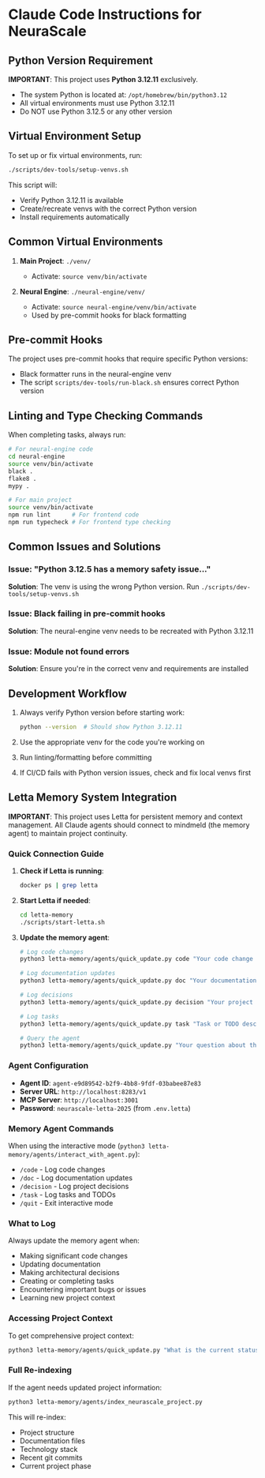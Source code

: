 # Claude Code Instructions for NeuraScale

## Python Version Requirement

**IMPORTANT**: This project uses **Python 3.12.11** exclusively.

- The system Python is located at: `/opt/homebrew/bin/python3.12`
- All virtual environments must use Python 3.12.11
- Do NOT use Python 3.12.5 or any other version

## Virtual Environment Setup

To set up or fix virtual environments, run:

```bash
./scripts/dev-tools/setup-venvs.sh
```

This script will:

- Verify Python 3.12.11 is available
- Create/recreate venvs with the correct Python version
- Install requirements automatically

## Common Virtual Environments

1. **Main Project**: `./venv/`

   - Activate: `source venv/bin/activate`

2. **Neural Engine**: `./neural-engine/venv/`
   - Activate: `source neural-engine/venv/bin/activate`
   - Used by pre-commit hooks for black formatting

## Pre-commit Hooks

The project uses pre-commit hooks that require specific Python versions:

- Black formatter runs in the neural-engine venv
- The script `scripts/dev-tools/run-black.sh` ensures correct Python version

## Linting and Type Checking Commands

When completing tasks, always run:

```bash
# For neural-engine code
cd neural-engine
source venv/bin/activate
black .
flake8 .
mypy .

# For main project
source venv/bin/activate
npm run lint      # For frontend code
npm run typecheck # For frontend type checking
```

## Common Issues and Solutions

### Issue: "Python 3.12.5 has a memory safety issue..."

**Solution**: The venv is using the wrong Python version. Run `./scripts/dev-tools/setup-venvs.sh`

### Issue: Black failing in pre-commit hooks

**Solution**: The neural-engine venv needs to be recreated with Python 3.12.11

### Issue: Module not found errors

**Solution**: Ensure you're in the correct venv and requirements are installed

## Development Workflow

1. Always verify Python version before starting work:

   ```bash
   python --version  # Should show Python 3.12.11
   ```

2. Use the appropriate venv for the code you're working on

3. Run linting/formatting before committing

4. If CI/CD fails with Python version issues, check and fix local venvs first

## Letta Memory System Integration

**IMPORTANT**: This project uses Letta for persistent memory and context management. All Claude agents should connect to mindmeld (the memory agent) to maintain project continuity.

### Quick Connection Guide

1. **Check if Letta is running**:

   ```bash
   docker ps | grep letta
   ```

2. **Start Letta if needed**:

   ```bash
   cd letta-memory
   ./scripts/start-letta.sh
   ```

3. **Update the memory agent**:

   ```bash
   # Log code changes
   python3 letta-memory/agents/quick_update.py code "Your code change description"

   # Log documentation updates
   python3 letta-memory/agents/quick_update.py doc "Your documentation update"

   # Log decisions
   python3 letta-memory/agents/quick_update.py decision "Your project decision"

   # Log tasks
   python3 letta-memory/agents/quick_update.py task "Task or TODO description"

   # Query the agent
   python3 letta-memory/agents/quick_update.py "Your question about the project"
   ```

### Agent Configuration

- **Agent ID**: `agent-e9d89542-b2f9-4bb8-9fdf-03babee87e83`
- **Server URL**: `http://localhost:8283/v1`
- **MCP Server**: `http://localhost:3001`
- **Password**: `neurascale-letta-2025` (from `.env.letta`)

### Memory Agent Commands

When using the interactive mode (`python3 letta-memory/agents/interact_with_agent.py`):

- `/code` - Log code changes
- `/doc` - Log documentation updates
- `/decision` - Log project decisions
- `/task` - Log tasks and TODOs
- `/quit` - Exit interactive mode

### What to Log

Always update the memory agent when:

- Making significant code changes
- Updating documentation
- Making architectural decisions
- Creating or completing tasks
- Encountering important bugs or issues
- Learning new project context

### Accessing Project Context

To get comprehensive project context:

```bash
python3 letta-memory/agents/quick_update.py "What is the current status of [component/feature]?"
```

### Full Re-indexing

If the agent needs updated project information:

```bash
python3 letta-memory/agents/index_neurascale_project.py
```

This will re-index:

- Project structure
- Documentation files
- Technology stack
- Recent git commits
- Current project phase
